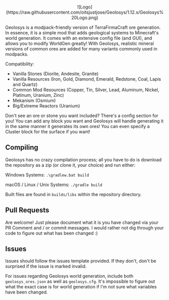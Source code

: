 <center>![Logo](https://raw.githubusercontent.com/oitsjustjose/Geolosys/1.12.x/Geolosys%20Logo.png)</center>

Geolosys is a modpack-friendly version of TerraFirmaCraft ore generation. In essence, it is a simple mod that adds geological systems to Minecraft's world generation. It comes with an extensive config file (and GUI), and allows you to modify WorldGen greatly! With Geolosys, realistic mineral versions of common ores are added for many variants commonly used in modpacks.

Compatibility:

- Vanilla Stones (Diorite, Andesite, Granite)
- Vanilla Resources (Iron, Gold, Diamond, Emerald, Redstone, Coal, Lapis and Quartz)
- Common Mod Resources (Copper, Tin, Silver, Lead, Aluminum, Nickel, Platinum, Uranium, Zinc)
- Mekanism (Osmium)
- Big/Extreme Reactors (Uranium)

Don't see an ore or stone you want included? There's a config section for you!  You can add any block you want and Geolosys will handle generating it in the same manner it generates its own ores! You can even specify a Cluster block for the surface if you want!

## Compiling

Geolosys has no crazy compilation process; all you have to do is download the repository as a zip (or clone it, your choice) and run either:

Windows Systems:
`.\gradlew.bat build`

macOS / Linux / Unix Systems:
`./gradle build`

Built files are found in `builds/libs` within the repository directory.

## Pull Requests

Are welcome! Just please document what it is you have changed via your PR Comment and / or commit messages. I would rather not dig through your code to figure out what has been changed :)

## Issues

Issues should follow the issues template provided. If they don't, don't be surprised if the issue is marked invalid.

For issues regarding Geolosys world generation, include both `geolosys_ores.json` as well as `geolosys.cfg`. It's impossible to figure out what the exact case is for world generation if I'm not sure what variables have been changed.
